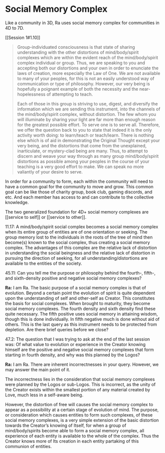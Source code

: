 # Social Memory Complex
Like a community in 3D, Ra uses social memory complex for communities in 4D to 7D.

[[Session 1#1.10]]
>Group-individuated consciousness is that state of sharing understanding with the other distortions of mind/body/spirit complexes which are within the evident reach of the mind/body/spirit complex individual or group. Thus, we are speaking to you and accepting both our distortions and your own in order to enunciate the laws of creation, more especially the Law of One. We are not available to many of your peoples, for this is not an easily understood way of communication or type of philosophy. However, our very being is hopefully a poignant example of both the necessity and the near-hopelessness of attempting to teach.
>
>Each of those in this group is striving to use, digest, and diversify the information which we are sending this instrument, into the channels of the mind/body/spirit complex, without distortion. The few whom you will illuminate by sharing your light are far more than enough reason for the greatest possible effort. To serve one is to serve all. Therefore, we offer the question back to you to state that indeed it is the only activity worth doing: to learn/teach or teach/learn. There is nothing else which is of aid in demonstrating the Original Thought except your very being, and the distortions that come from the unexplained, inarticulate, or mystery-clad being are many. Thus, to attempt to discern and weave your way through as many group mind/body/spirit distortions as possible among your peoples in the course of your teaching is a very good effort to make. We can speak no more valiantly of your desire to serve.

In order for a community to form, each within the community will need to have a common goal for the community to move and grow. This common goal can be like those of charity group, book club, gaming discords, and etc. And each member has access to and can contribute to the collective knowledge.

The two generalized foundation for 4D+ social memory complexes are [[service to self]] or [[service to other]]. 

11.17: A mind/body/spirit social complex becomes a social memory complex when its entire group of entities are of one orientation or seeking. The group memory lost to the individuals in the roots of the tree of mind then become(s) known to the social complex, thus creating a social memory complex. The advantages of this complex are the relative lack of distortion in understanding the social beingness and the relative lack of distortion in pursuing the direction of seeking, for all understanding/distortions are available to the entities of the society.

45.11: Can you tell me the purpose or philosophy behind the fourth-, fifth-, and sixth-density positive and negative social memory complexes?

**Ra:** I am Ra. The basic purpose of a social memory complex is that of evolution. Beyond a certain point the evolution of spirit is quite dependent upon the understanding of self and other-self as Creator. This constitutes the basis for social complexes. When brought to maturity, they become social memory complexes. The fourth density and sixth density find these quite necessary. The fifth positive uses social memory in attaining wisdom, though this is done individually. In fifth negative much is done without aid of others. This is the last query as this instrument needs to be protected from depletion. Are there brief queries before we close?

47.2: The question that I was trying to ask at the end of the last session was: Of what value to evolution or experience in the Creator knowing himself are the positive and negative social memory complexes that form starting in fourth density, and why was this planned by the Logos?

**Ra:** I am Ra. There are inherent incorrectnesses in your query. However, we may answer the main point of it.  
  
The incorrectness lies in the consideration that social memory complexes were planned by the Logos or sub-Logos. This is incorrect, as the unity of the Creator exists within the smallest portion of any material created by Love, much less in a self-aware being.  
  
However, the distortion of free will causes the social memory complex to appear as a possibility at a certain stage of evolution of mind. The purpose, or consideration which causes entities to form such complexes, of these social memory complexes, is a very simple extension of the basic distortion towards the Creator’s knowing of Itself, for when a group of mind/body/spirits become able to form a social memory complex, all experience of each entity is available to the whole of the complex. Thus the Creator knows more of Its creation in each entity partaking of this communion of entities.